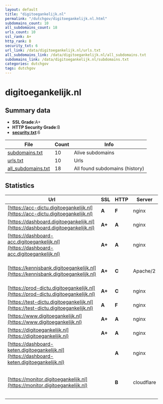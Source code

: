 ```yaml
---
layout: default
title: "digitoegankelijk.nl"
permalink: "/dutchgov/digitoegankelijk.nl.html"
subdomains_count: 10
all_subdomains_count: 18
urls_count: 10
ssl_rank: A+
http_rank: B
security_txt: 6
url_link: /data/digitoegankelijk.nl/urls.txt
all_subdomains_link: /data/digitoegankelijk.nl/all_subdomains.txt
subdomains_link: /data/digitoegankelijk.nl/subdomains.txt
categories: dutchgov
tags: dutchgov
---
```



# digitoegankelijk.nl
## Summary data


 - **SSL Grade**:A+
 - **HTTP Security Grade**:B
 - **[security.txt](https://www.digitaleoverheid.nl/nieuws/standaard-security-txt-nu-verplicht-voor-overheid/)**:6


| File       | Count | Info |
|------------|-------|------|
|[subdomains.txt](/DutchGovScope/data/digitoegankelijk.nl/subdomains.txt)|10|Alive subdomains|
|[urls.txt](/DutchGovScope/data/digitoegankelijk.nl/urls.txt)|10|Urls|
|[all_subdomains.txt](/DutchGovScope/data/digitoegankelijk.nl/all_subdomains.txt)|18|All found subdomains (history)|


## Statistics


| Url | SSL | HTTP | Server | Cookie | HSTS | CORS | CTO | CSP | XFO | XXP | RP |FP| Tech |Title |
|--------|-------|-------|------|------|------|------|------|------|------|------|------|------|------|------|
|[https://acc-dictu.digitoegankelijk.nl](https://acc-dictu.digitoegankelijk.nl)| **A**| **F**|nginx| | | | | | | | :white_check_mark: | |Basic Nginx|401 Authorizatio...|
|[https://dashboard.digitoegankelijk.nl](https://dashboard.digitoegankelijk.nl)| **A+**| **A**|nginx| |:white_check_mark: | | |:warning: | :white_check_mark: | :white_check_mark: | :white_check_mark: | |HSTS Nginx Stimulus|Dashboard DigiTo...|
|[https://dashboard-acc.digitoegankelijk.nl](https://dashboard-acc.digitoegankelijk.nl)| **A+**| **A**|nginx| |:white_check_mark: | | |:warning: | :white_check_mark: | :white_check_mark: | :white_check_mark: | |Basic HSTS Nginx|401 Authorizatio...|
|[https://kennisbank.digitoegankelijk.nl](https://kennisbank.digitoegankelijk.nl)| **A+**| **C**|Apache/2| |:white_check_mark: | | | | | | :white_check_mark: | |Apache HTTP Server:2 HSTS MySQL PHP WordPress:6.4.3|Kennisbank DigiT...|
|[https://prod-dictu.digitoegankelijk.nl](https://prod-dictu.digitoegankelijk.nl)| **A+**| **C**|nginx| |:white_check_mark: | | | | | | :white_check_mark: | |Basic HSTS Nginx|401 Authorizatio...|
|[https://test-dictu.digitoegankelijk.nl](https://test-dictu.digitoegankelijk.nl)| **A**| **F**|nginx| | | | | | | | :white_check_mark: | |Basic Nginx|401 Authorizatio...|
|[https://www.digitoegankelijk.nl](https://www.digitoegankelijk.nl)| **A+**| **A**|nginx| |:white_check_mark: | | | | :white_check_mark: | :white_check_mark: | :white_check_mark: | |Drupal:10 HSTS Nginx PHP|Een toegankelijk...|
|[https://digitoegankelijk.nl](https://digitoegankelijk.nl)| **A+**| **A**|nginx| |:white_check_mark: | | | | :white_check_mark: | :white_check_mark: | :white_check_mark: | |Drupal:10 HSTS Nginx PHP|Een toegankelijk...|
|[https://dashboard-keten.digitoegankelijk.nl](https://dashboard-keten.digitoegankelijk.nl)| | **A**|nginx| |:white_check_mark: | | |:warning: | :white_check_mark: | :white_check_mark: | :white_check_mark: | |Basic HSTS Nginx|401 Authorizatio...|
|[https://monitor.digitoegankelijk.nl](https://monitor.digitoegankelijk.nl)| | **B**|cloudflare| |:white_check_mark: | :warning:| | | :white_check_mark: | :white_check_mark: | :white_check_mark: | |Amazon CloudFront Amazon Web Services Cloudflare HSTS||

